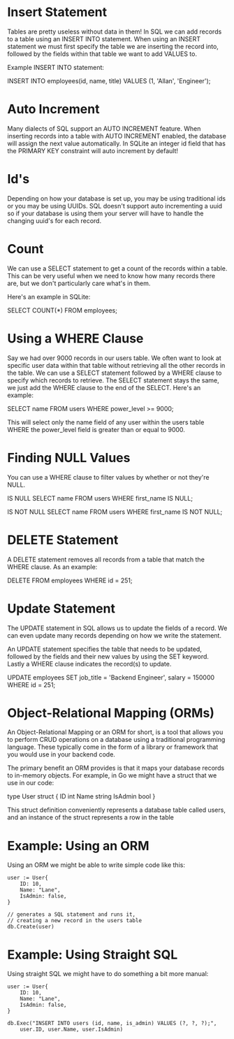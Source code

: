 # Insert Statement
Tables are pretty useless without data in them! In SQL we can add records to a table using an INSERT INTO statement. When using an INSERT statement we must first specify the table we are inserting the record into, followed by the fields within that table we want to add VALUES to.

Example INSERT INTO statement:

INSERT INTO employees(id, name, title)
VALUES (1, 'Allan', 'Engineer');

# Auto Increment
Many dialects of SQL support an AUTO INCREMENT feature. When inserting records into a table with AUTO INCREMENT enabled, the database will assign the next value automatically. In SQLite an integer id field that has the PRIMARY KEY constraint will auto increment by default!

# Id's
Depending on how your database is set up, you may be using traditional ids or you may be using UUIDs. SQL doesn't support auto incrementing a uuid so if your database is using them your server will have to handle the changing uuid's for each record.

# Count
We can use a SELECT statement to get a count of the records within a table. This can be very useful when we need to know how many records there are, but we don't particularly care what's in them.

Here's an example in SQLite:

SELECT COUNT(*) FROM employees;

# Using a WHERE Clause
Say we had over 9000 records in our users table. We often want to look at specific user data within that table without retrieving all the other records in the table. We can use a SELECT statement followed by a WHERE clause to specify which records to retrieve. The SELECT statement stays the same, we just add the WHERE clause to the end of the SELECT. Here's an example:

SELECT name FROM users WHERE power_level >= 9000;

This will select only the name field of any user within the users table WHERE the power_level field is greater than or equal to 9000.

# Finding NULL Values
You can use a WHERE clause to filter values by whether or not they're NULL.

IS NULL
SELECT name FROM users WHERE first_name IS NULL;

IS NOT NULL
SELECT name FROM users WHERE first_name IS NOT NULL;

# DELETE Statement
A DELETE statement removes all records from a table that match the WHERE clause. As an example:

DELETE FROM employees
    WHERE id = 251;

# Update Statement
The UPDATE statement in SQL allows us to update the fields of a record. We can even update many records depending on how we write the statement.

An UPDATE statement specifies the table that needs to be updated, followed by the fields and their new values by using the SET keyword. Lastly a WHERE clause indicates the record(s) to update.

UPDATE employees
SET job_title = 'Backend Engineer', salary = 150000
WHERE id = 251;

# Object-Relational Mapping (ORMs)
An Object-Relational Mapping or an ORM for short, is a tool that allows you to perform CRUD operations on a database using a traditional programming language. These typically come in the form of a library or framework that you would use in your backend code.

The primary benefit an ORM provides is that it maps your database records to in-memory objects. For example, in Go we might have a struct that we use in our code:

type User struct {
    ID int
    Name string
    IsAdmin bool
}

This struct definition conveniently represents a database table called users, and an instance of the struct represents a row in the table

# Example: Using an ORM
Using an ORM we might be able to write simple code like this:
```
user := User{
    ID: 10,
    Name: "Lane",
    IsAdmin: false,
}

// generates a SQL statement and runs it,
// creating a new record in the users table
db.Create(user)
```
# Example: Using Straight SQL
Using straight SQL we might have to do something a bit more manual:
```
user := User{
    ID: 10,
    Name: "Lane",
    IsAdmin: false,
}

db.Exec("INSERT INTO users (id, name, is_admin) VALUES (?, ?, ?);",
    user.ID, user.Name, user.IsAdmin)
```

